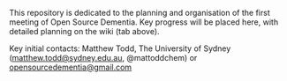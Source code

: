 This repository is dedicated to the planning and organisation of the first meeting of Open Source Dementia. Key progress will be placed here, with detailed planning on the wiki (tab above).

Key initial contacts: Matthew Todd, The University of Sydney (matthew.todd@sydney.edu.au, @mattoddchem) or opensourcedementia@gmail.com
